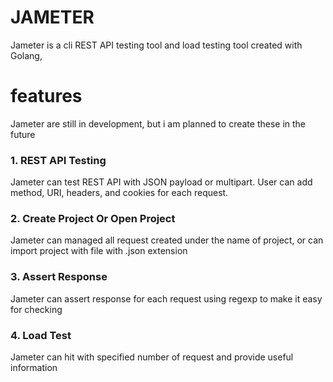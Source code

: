 # JAMETER

Jameter is a cli REST API testing tool and load testing tool created with Golang,

# features
Jameter are still in development, but i am planned to create these in the future
### 1. REST API Testing
Jameter can test REST API with JSON payload or multipart. User can add method, URI, headers, and
cookies for each request.
### 2. Create Project Or Open Project
Jameter can managed all request created under the name of project, or can import project with file with .json extension
### 3. Assert Response
Jameter can assert response for each request using regexp to make it easy for checking
### 4. Load Test
Jameter can hit with specified number of request and provide useful information
